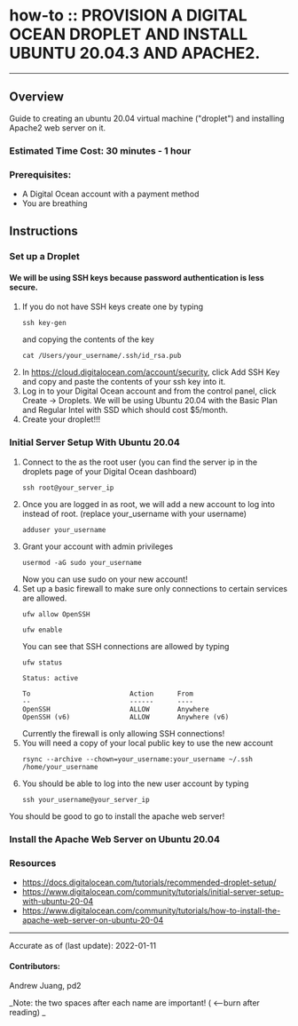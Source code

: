 # how-to :: PROVISION A DIGITAL OCEAN DROPLET AND INSTALL UBUNTU 20.04.3 AND APACHE2.
---
## Overview
Guide to creating an ubuntu 20.04 virtual machine ("droplet") and installing Apache2 web server on it.

### Estimated Time Cost: 30 minutes - 1 hour

### Prerequisites:
- A Digital Ocean account with a payment method
- You are breathing


## Instructions
### Set up a Droplet
#### We will be using SSH keys because password authentication is less secure. 
1. If you do not have SSH keys create one by typing 
    ```
    ssh key-gen
    ```
    and copying the contents of the key 
    ```
    cat /Users/your_username/.ssh/id_rsa.pub
    ```
2. In https://cloud.digitalocean.com/account/security, click Add SSH Key and copy and paste the contents of your ssh key into it. 
3. Log in to your Digital Ocean account and from the control panel, click Create -> Droplets. We will be using Ubuntu 20.04 with the Basic Plan and Regular Intel with SSD which should cost $5/month. 
4. Create your droplet!!!

### Initial Server Setup With Ubuntu 20.04
1. Connect to the as the root user (you can find the server ip in the droplets page of your Digital Ocean dashboard)
   ```
   ssh root@your_server_ip
   ```
3. Once you are logged in as root, we will add a new account to log into instead of root. (replace your_username with your username)
   ```
   adduser your_username
   ```
4. Grant your account with admin privileges
   ```
   usermod -aG sudo your_username
   ```
   Now you can use sudo on your new account!
5. Set up a basic firewall to make sure only connections to certain services are allowed.
   ```
   ufw allow OpenSSH
   ```
   ```
   ufw enable
   ```
   You can see that SSH connections are allowed by typing
   ```
   ufw status
   ```
   ```Output
   Status: active

   To                         Action      From
   --                         ------      ----
   OpenSSH                    ALLOW       Anywhere
   OpenSSH (v6)               ALLOW       Anywhere (v6)
   ```
   Currently the firewall is only allowing SSH connections!
6. You will need a copy of your local public key to use the new account
   ```
   rsync --archive --chown=your_username:your_username ~/.ssh /home/your_username
   ```
7. You should be able to log into the new user account by typing
   ```
   ssh your_username@your_server_ip
   ```
You should be good to go to install the apache web server! 

### Install the Apache Web Server on Ubuntu 20.04


### Resources
* https://docs.digitalocean.com/tutorials/recommended-droplet-setup/
* https://www.digitalocean.com/community/tutorials/initial-server-setup-with-ubuntu-20-04
* https://www.digitalocean.com/community/tutorials/how-to-install-the-apache-web-server-on-ubuntu-20-04

---

Accurate as of (last update): 2022-01-11

#### Contributors:  
Andrew Juang, pd2

_Note: the two spaces after each name are important! ( <--burn after reading)  _
